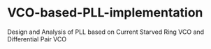 # VCO-based-PLL-implementation
Design and Analysis of PLL based on Current Starved Ring VCO and Differential Pair VCO
